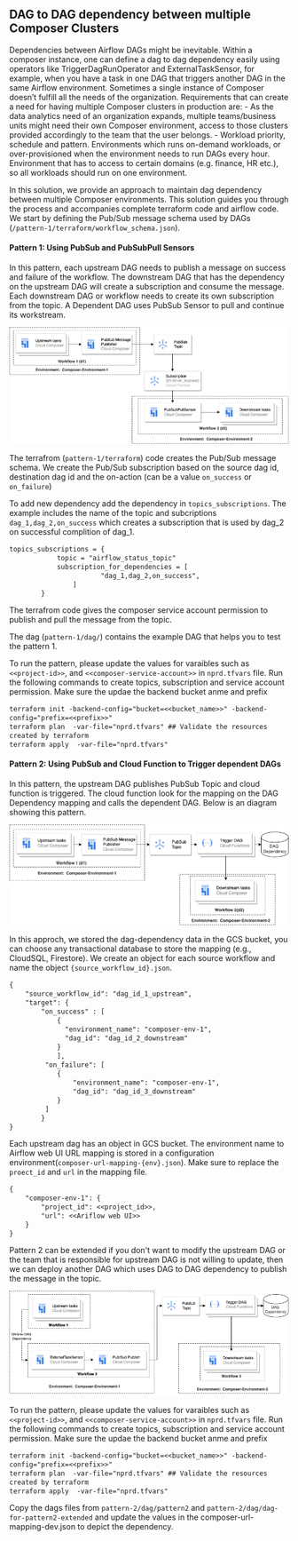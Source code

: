 ## DAG to DAG dependency between multiple Composer Clusters

Dependencies between Airflow DAGs might be inevitable. Within a composer instance, one can define a dag to dag dependency easily using operators like TriggerDagRunOperator and ExternalTaskSensor, for example, when you have a task in one DAG that triggers another DAG in the same Airflow environment. Sometimes a single instance of Composer doesn’t fulfill all the needs of the organization. Requirements that can create a need for having multiple Composer clusters in production are:
    - As the data analytics need of an organization expands, multiple teams/business units might need their own Composer environment, access to those clusters provided accordingly to the team that the user belongs.
    - Workload priority, schedule and pattern. Environments which runs on-demand workloads, or over-provisioned when the environment needs to run DAGs every hour. Environment that has to access to certain domains (e.g. finance, HR etc.), so all workloads should run on one environment.

In this solution, we provide an approach to maintain dag dependency between multiple Composer environments. This solution guides you through the process and accompanies complete terraform code and airflow code. We start by defining the Pub/Sub message schema used by DAGs (`/pattern-1/terraform/workflow_schema.json`).

#### Pattern 1: Using PubSub and PubSubPull Sensors

In this pattern, each upstream DAG needs to publish a message on success and failure of the workflow. The downstream DAG that has the dependency on the upstream DAG will create a subscription and consume the message. Each downstream DAG or workflow needs to create its own subscription from the topic. A Dependent DAG uses PubSub Sensor to pull and continue its workstream. 

![](images/pattern-1.jpg)

The terrafrom (`pattern-1/terraform`) code creates the Pub/Sub message schema. We create the Pub/Sub subscription based on the source dag id, destination dag id and the on-action (can be a value `on_success` or `on_failure`)

To add new dependency add the dependency in `topics_subscriptions`. The example includes the name of the topic and subcriptions `dag_1,dag_2,on_success` which creates a subscription that is used by dag_2 on successful complition of dag_1.

```
topics_subscriptions = {
            topic = "airflow_status_topic"
            subscription_for_dependencies = [
                       "dag_1,dag_2,on_success",
                ]
        }
```

The terrafrom code gives the composer service account permission to publish and pull the message from the topic.

The dag (`pattern-1/dag/`) contains the example DAG that helps you to test the pattern 1.

To run the pattern, please update the values for varaibles such as `<<project-id>>`, and  `<<composer-service-account>>` in `nprd.tfvars` file. Run the following commands to create topics, subscription and service account permission. Make sure the updae the backend bucket anme and prefix

```
terraform init -backend-config="bucket=<<bucket_name>>" -backend-config="prefix=<<prefix>>" 
terraform plan  -var-file="nprd.tfvars" ## Validate the resources created by terraform
terraform apply  -var-file="nprd.tfvars"
```

#### Pattern 2: Using PubSub and Cloud Function to Trigger dependent DAGs

In this pattern, the upstream DAG publishes PubSub Topic and cloud function is triggered. The cloud function look for the mapping on the DAG Dependency mapping and calls the dependent DAG. Below is an diagram showing this pattern.

![](images/pattern-2.jpg)


In this approch, we stored the dag-dependency data in the GCS bucket, you can choose any transactional database to store the mapping (e.g., CloudSQL, Firestore). We create an object for each source workflow and name the object `{source_workflow_id}.json`. 


```
{
    "source_workflow_id": "dag_id_1_upstream",
    "target": {
        "on_success" : [
            {
              "environment_name": "composer-env-1",
              "dag_id": "dag_id_2_downstream"
            }
            ],
         "on_failure": [
            {
                "environment_name": "composer-env-1",
                "dag_id": "dag_id_3_downstream"
            }
         ]
        }
}
```

Each upstream dag has an object in GCS bucket. The environment name to Airflow web UI URL mapping is stored in a configuration environment(`composer-url-mapping-{env}.json`). Make sure to replace the `proect_id` and `url` in the mapping file.

```
{
    "composer-env-1": {
        "project_id": <<project_id>>,
        "url": <<Ariflow web UI>>   
    }
}
```

Pattern 2 can be extended if you don't want to modify the upstream DAG or the team that is responsible for upstream DAG is not willing to update, then we can deploy another DAG  which uses DAG to DAG dependency to publish the message in the topic.

![](images/extend-pattern-2.jpg)


To run the pattern, please update the values for varaibles such as `<<project-id>>`, and  `<<composer-service-account>>` in `nprd.tfvars` file. Run the following commands to create topics, subscription and service account permission. Make sure the updae the backend bucket anme and prefix

```
terraform init -backend-config="bucket=<<bucket_name>>" -backend-config="prefix=<<prefix>>" 
terraform plan  -var-file="nprd.tfvars" ## Validate the resources created by terraform
terraform apply  -var-file="nprd.tfvars"
```

Copy the dags files from `pattern-2/dag/pattern2` and `pattern-2/dag/dag-for-pattern2-extended` and update the values in the composer-url-mapping-dev.json to depict the dependency.
